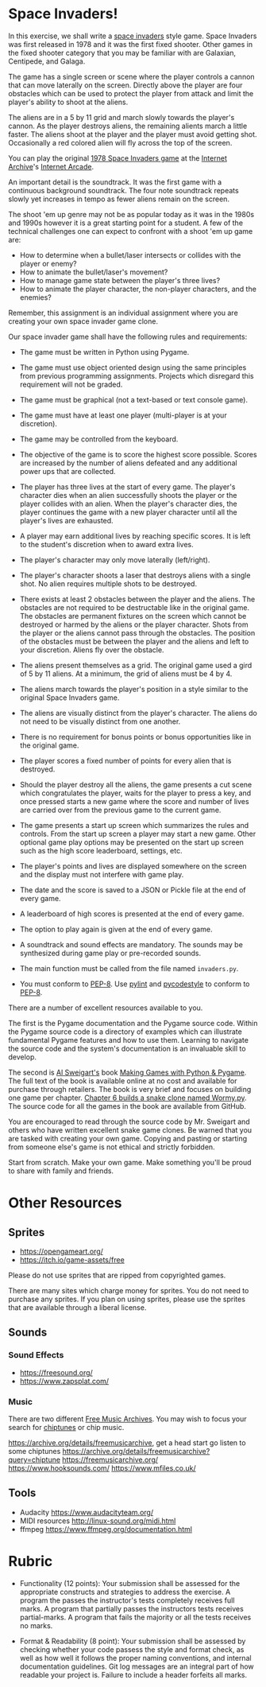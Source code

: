 # Space Invaders!

In this exercise, we shall write a [space invaders](https://en.wikipedia.org/wiki/Space_Invaders) style game. Space Invaders was first released in 1978 and it was the first fixed shooter. Other games in the fixed shooter category that you may be familiar with are Galaxian, Centipede, and Galaga.

The game has a single screen or scene where the player controls a cannon that can move laterally on the screen. Directly above the player are four obstacles which can be used to protect the player from attack and limit the player's ability to shoot at the aliens.

The aliens are in a 5 by 11 grid and march slowly towards the player's cannon. As the player destroys aliens, the remaining alients march a little faster. The aliens shoot at the player and the player must avoid getting shot. Occasionally a red colored alien will fly across the top of the screen.

You can play the original [1978 Space Invaders game](https://archive.org/details/arcade_invaders) at the [Internet Archive](https://archive.org/)'s [Internet Arcade](https://archive.org/details/internetarcade).

An important detail is the soundtrack. It was the first game with a continuous background soundtrack. The four note soundtrack repeats slowly yet increases in tempo as fewer aliens remain on the screen.  

The shoot 'em up genre may not be as popular today as it was in the 1980s and 1990s however it is a great starting point for a student. A few of the technical challenges one can expect to confront with a shoot 'em up game are:

* How to determine when a bullet/laser intersects or collides with the player or enemy?
* How to animate the bullet/laser's movement?
* How to manage game state between the player's three lives?
* How to animate the player character, the non-player characters, and the enemies?

Remember, this assignment is an individual assignment where you are creating your own space invader game clone. 

Our space invader game shall have the following rules and requirements:

* The game must be written in Python using Pygame.

* The game must use object oriented design using the same principles from previous programming assignments. Projects which disregard this requirement will not be graded.

* The game must be graphical (not a text-based or text console game).

* The game must have at least one player (multi-player is at your discretion).

* The game may be controlled from the keyboard.

* The objective of the game is to score the highest score possible. Scores are increased by the number of aliens defeated and any additional power ups that are collected.

* The player has three lives at the start of every game. The player's character dies when an alien successfully shoots the player or the player collides with an alien. When the player's character dies, the player continues the game with a new player character until all the player's lives are exhausted.

* A player may earn additional lives by reaching specific scores. It is left to the student's discretion when to award extra lives.

* The player's character may only move laterally (left/right).

* The player's character shoots a laser that destroys aliens with a single shot. No alien requires multiple shots to be destroyed.

* There exists at least 2 obstacles between the player and the aliens. The obstacles are not required to be destructable like in the original game. The obstacles are permanent fixtures on the screen which cannot be destroyed or harmed by the aliens or the player character. Shots from the player or the aliens cannot pass through the obstacles. The position of the obstacles must be between the player and the aliens and left to your discretion. Aliens fly over the obstacle.

* The aliens present themselves as a grid. The original game used a gird of 5 by 11 aliens. At a minimum, the grid of aliens must be 4 by 4.

* The aliens march towards the player's position in a style similar to the original Space Invaders game.

* The aliens are visually distinct from the player's character. The aliens do not need to be visually distinct from one another.

* There is no requirement for bonus points or bonus opportunities like in the original game.

* The player scores a fixed number of points for every alien that is destroyed.

* Should the player destroy all the aliens, the game presents a cut scene which congratulates the player, waits for the player to press a key, and once pressed starts a new game where the score and number of lives are carried over from the previous game to the current game.

* The game presents a start up screen which summarizes the rules and controls. From the start up screen a player may start a new game. Other optional game play options may be presented on the start up screen such as the high score leaderboard, settings, etc.

* The player's points and lives are displayed somewhere on the screen and the display must not interfere with game play.

* The date and the score is saved to a JSON or Pickle file at the end of every game.

* A leaderboard of high scores is presented at the end of every game.

* The option to play again is given at the end of every game.

* A soundtrack and sound effects are mandatory. The sounds may be synthesized during game play or pre-recorded sounds.

* The main function must be called from the file named `invaders.py`.

* You must conform to [PEP-8](https://www.python.org/dev/peps/pep-0008/). Use [pylint](https://www.pylint.org/) and [pycodestyle](https://pypi.org/project/pycodestyle/) to conform to [PEP-8](https://www.python.org/dev/peps/pep-0008/).


There are a number of excellent resources available to you.

The first is the Pygame documentation and the Pygame source code. Within the Pygame source code is a directory of examples which can illustrate fundamental Pygame features and how to use them. Learning to navigate the source code and the system's documentation is an invaluable skill to develop.

The second is [Al Sweigart's](https://alsweigart.com/) book [Making Games with Python & Pygame](https://inventwithpython.com/pygame/). The full text of the book is available online at no cost and available for purchase through retailers. The book is very brief and focuses on building one game per chapter. [Chapter 6 builds a snake clone named Wormy.py](https://inventwithpython.com/pygame/chapter6.html). The source code for all the games in the book are available from GitHub.

You are encouraged to read through the source code by Mr. Sweigart and others who have written excellent snake game clones. Be warned that you are tasked with creating your own game. Copying and pasting or starting from someone else's game is not ethical and strictly forbidden.

Start from scratch. Make your own game. Make something you'll be proud to share with family and friends.

# Other Resources

## Sprites

* https://opengameart.org/
* https://itch.io/game-assets/free

Please do not use sprites that are ripped from copyrighted games.

There are many sites which charge money for sprites. You do not need to purchase any sprites. If you plan on using sprites, please use the sprites that are available through a liberal license.

## Sounds

### Sound Effects

* https://freesound.org/
* https://www.zapsplat.com/

### Music

There are two different [Free Music Archives](https://en.wikipedia.org/wiki/Free_Music_Archive). You may wish to focus your search for [chiptunes](https://en.wikipedia.org/wiki/Chiptune) or chip music.

https://archive.org/details/freemusicarchive, get a head start go listen to some chiptunes https://archive.org/details/freemusicarchive?query=chiptune 
https://freemusicarchive.org/
https://www.hooksounds.com/
https://www.mfiles.co.uk/

## Tools

* Audacity https://www.audacityteam.org/
* MIDI resources http://linux-sound.org/midi.html
* ffmpeg https://www.ffmpeg.org/documentation.html

# Rubric

* Functionality (12 points): Your submission shall be assessed for the appropriate constructs and strategies to address the exercise. A program the passes the instructor's tests completely receives full marks. A program that partially passes the instructors tests receives partial-marks. A program that fails the majority or all the tests receives no marks.

* Format & Readability (8 point): Your submission shall be assessed by checking whether your code passess the style and format check, as well as how well it follows the proper naming conventions, and internal documentation guidelines. Git log messages are an integral part of how readable your project is. Failure to include a header forfeits all marks.
